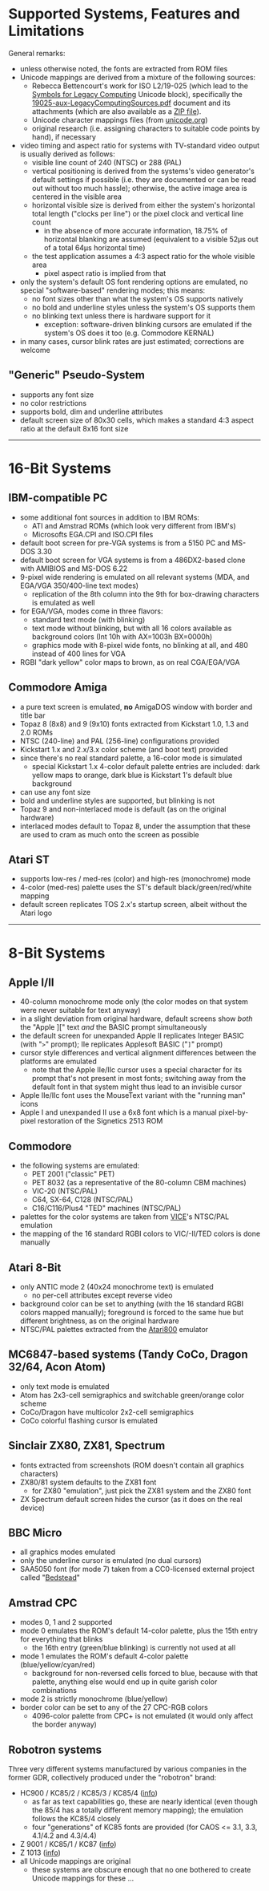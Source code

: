 # Supported Systems, Features and Limitations

General remarks:
- unless otherwise noted, the fonts are extracted from ROM files
- Unicode mappings are derived from a mixture of the following sources:
  - Rebecca Bettencourt's work for ISO L2/19-025 (which lead to the [Symbols for Legacy Computing](https://www.unicode.org/charts/PDF/U1FB00.pdf) Unicode block), specifically the [19025-aux-LegacyComputingSources.pdf](https://www.unicode.org/L2/L2019/19025-aux-LegacyComputingSources.pdf) document and its attachments (which are also available as a [ZIP file](https://www.unicode.org/L2/L2019/19025-aux-mappings.zip)).
  - Unicode character mappings files (from [unicode.org](https://unicode.org/Public/MAPPINGS/))
  - original research (i.e. assigning characters to suitable code points by hand), if necessary
- video timing and aspect ratio for systems with TV-standard video output is usually derived as follows:
  - visible line count of 240 (NTSC) or 288 (PAL)
  - vertical positioning is derived from the systems's video generator's default settings if possible (i.e. they are documented or can be read out without too much hassle); otherwise, the active image area is centered in the visible area
  - horizontal visible size is derived from either the system's horizontal total length ("clocks per line") or the pixel clock and vertical line count
    - in the absence of more accurate information, 18.75% of horizontal blanking are assumed (equivalent to a visible 52µs out of a total 64µs horizontal time)
  - the test application assumes a 4:3 aspect ratio for the whole visible area
    - pixel aspect ratio is implied from that
- only the system's default OS font rendering options are emulated, no special "software-based" rendering modes; this means:
  - no font sizes other than what the system's OS supports natively
  - no bold and underline styles unless the system's OS supports them
  - no blinking text unless there is hardware support for it
    - exception: software-driven blinking cursors are emulated if the system's OS does it too (e.g. Commodore KERNAL)
- in many cases, cursor blink rates are just estimated; corrections are welcome

## "Generic" Pseudo-System
- supports any font size
- no color restrictions
- supports bold, dim and underline attributes
- default screen size of 80x30 cells, which makes a standard 4:3 aspect ratio at the default 8x16 font size

----------------------------------------------------------------------

# 16-Bit Systems

## IBM-compatible PC
- some additional font sources in addition to IBM ROMs:
  - ATI and Amstrad ROMs (which look very different from IBM's)
  - Microsofts EGA.CPI and ISO.CPI files
- default boot screen for pre-VGA systems is from a 5150 PC and MS-DOS 3.30
- default boot screen for VGA systems is from a 486DX2-based clone with AMIBIOS and MS-DOS 6.22
- 9-pixel wide rendering is emulated on all relevant systems (MDA, and EGA/VGA 350/400-line text modes)
  - replication of the 8th column into the 9th for box-drawing characters is emulated as well
- for EGA/VGA, modes come in three flavors:
  - standard text mode (with blinking)
  - text mode without blinking, but with all 16 colors available as background colors (Int 10h with AX=1003h BX=0000h)
  - graphics mode with 8-pixel wide fonts, no blinking at all, and 480 instead of 400 lines for VGA
- RGBI "dark yellow" color maps to brown, as on real CGA/EGA/VGA

## Commodore Amiga
- a pure text screen is emulated, **no** AmigaDOS window with border and title bar
- Topaz 8 (8x8) and 9 (9x10) fonts extracted from Kickstart 1.0, 1.3 and 2.0 ROMs
- NTSC (240-line) and PAL (256-line) configurations provided
- Kickstart 1.x and 2.x/3.x color scheme (and boot text) provided
- since there's no real standard palette, a 16-color mode is simulated
  - special Kickstart 1.x 4-color default palette entries are included: dark yellow maps to orange, dark blue is Kickstart 1's default blue background
- can use any font size
- bold and underline styles are supported, but blinking is not
- Topaz 9 and non-interlaced mode is default (as on the original hardware)
- interlaced modes default to Topaz 8, under the assumption that these are used to cram as much onto the screen as possible

## Atari ST
- supports low-res / med-res (color) and high-res (monochrome) mode
- 4-color (med-res) palette uses the ST's default black/green/red/white mapping
- default screen replicates TOS 2.x's startup screen, albeit without the Atari logo

----------------------------------------------------------------------

# 8-Bit Systems

## Apple I/II
- 40-column monochrome mode only (the color modes on that system were never suitable for text anyway)
- in a slight deviation from original hardware, default screens show _both_ the "Apple ][" text _and_ the BASIC prompt simultaneously
- the default screen for unexpanded Apple II replicates Integer BASIC (with "`>`" prompt); IIe replicates Applesoft BASIC ("`]`" prompt)
- cursor style differences and vertical alignment differences between the platforms are emulated
  - note that the Apple IIe/IIc cursor uses a special character for its prompt that's not present in most fonts; switching away from the default font in that system might thus lead to an invisible cursor
- Apple IIe/IIc font uses the MouseText variant with the "running man" icons
- Apple I and unexpanded II use a 6x8 font which is a manual pixel-by-pixel restoration of the Signetics 2513 ROM

## Commodore
- the following systems are emulated:
  - PET 2001 ("classic" PET)
  - PET 8032 (as a representative of the 80-column CBM machines)
  - VIC-20 (NTSC/PAL)
  - C64, SX-64, C128 (NTSC/PAL)
  - C16/C116/Plus4 "TED" machines (NTSC/PAL)
- palettes for the color systems are taken from [VICE](https://vice-emu.sourceforge.io)'s NTSC/PAL emulation
- the mapping of the 16 standard RGBI colors to VIC/-II/TED colors is done manually

## Atari 8-Bit
- only ANTIC mode 2 (40x24 monochrome text) is emulated
  - no per-cell attributes except reverse video
- background color can be set to anything (with the 16 standard RGBI colors mapped manually); foreground is forced to the same hue but different brightness, as on the original hardware
- NTSC/PAL palettes extracted from the [Atari800](https://atari800.github.io) emulator

## MC6847-based systems (Tandy CoCo, Dragon 32/64, Acon Atom)
- only text mode is emulated
- Atom has 2x3-cell semigraphics and switchable green/orange color scheme
- CoCo/Dragon have multicolor 2x2-cell semigraphics
- CoCo colorful flashing cursor is emulated

## Sinclair ZX80, ZX81, Spectrum
- fonts extracted from screenshots (ROM doesn't contain all graphics characters)
- ZX80/81 system defaults to the ZX81 font
  - for ZX80 "emulation", just pick the ZX81 system and the ZX80 font
- ZX Spectrum default screen hides the cursor (as it does on the real device)

## BBC Micro
- all graphics modes emulated
- only the underline cursor is emulated (no dual cursors)
- SAA5050 font (for mode 7) taken from a CC0-licensed external project called "[Bedstead](http://bjh21.me.uk/bedstead/)"

## Amstrad CPC
- modes 0, 1 and 2 supported
- mode 0 emulates the ROM's default 14-color palette, plus the 15th entry for everything that blinks
  - the 16th entry (green/blue blinking) is currently not used at all
- mode 1 emulates the ROM's default 4-color palette (blue/yellow/cyan/red)
  - background for non-reversed cells forced to blue, because with that palette, anything else would end up in quite garish color combinations
- mode 2 is strictly monochrome (blue/yellow)
- border color can be set to any of the 27 CPC-RGB colors
  - 4096-color palette from CPC+ is not emulated (it would only affect the border anyway)

## Robotron systems
Three very different systems manufactured by various companies in the former GDR, collectively produced under the "robotron" brand:
- HC900 / KC85/2 / KC85/3 / KC85/4 ([info](https://en.wikipedia.org/wiki/KC_85))
  - as far as text capabilities go, these are nearly identical (even though the 85/4 has a totally different memory mapping); the emulation follows the KC85/4 closely
  - four "generations" of KC85 fonts are provided (for CAOS <= 3.1,  3.3, 4.1/4.2 and 4.3/4.4)
- Z 9001 / KC85/1 / KC87 ([info](https://en.wikipedia.org/wiki/Robotron_Z1013))
- Z 1013 ([info](https://en.wikipedia.org/wiki/Robotron_Z1013))
- all Unicode mappings are original
  - these systems are obscure enough that no one bothered to create Unicode mappings for these ...
